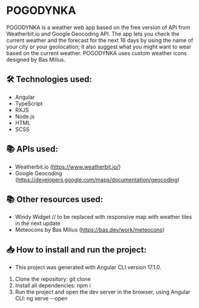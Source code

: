 # POGODYNKA

POGODYNKA is a weather web app based on the free version of API from Weatherbit.io and Google Geocoding API. The app lets you check the current weather and the forecast for the next 16 days by using the name of your city or your geolocation; it also suggest what you might want to wear based on the current weather. POGODYNKA uses custom weather icons designed by Bas Milius. 

## 🛠️ Technologies used:
- Angular
- TypeScript
- RXJS
- Node.js
- HTML
- SCSS

## 📚 APIs used:
- Weatherbit.io (https://www.weatherbit.io/)
- Google Geocoding (https://developers.google.com/maps/documentation/geocoding)

## 📚 Other resources used:
- Windy Widget // to be replaced with responsive map with weather tiles in the next update
- Meteocons by Bas Milius (https://bas.dev/work/meteocons)

## 📥 How to install and run the project:
- This project was generated with Angular CLI version 17.1.0.

1. Clone the repository: git clone <link>
2. Install all dependencies: npm i
3. Run the project and open the dev server in the browser, using Angular CLI: ng serve --open
